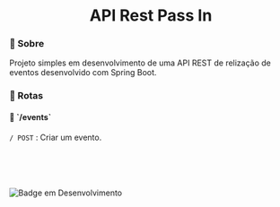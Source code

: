 <h1 align="center"> API Rest Pass In </h1>


<h3>🔖 Sobre</h3>
Projeto simples em desenvolvimento de uma API REST de relização de eventos desenvolvido com Spring Boot.

<h3> 🔰 Rotas </h3>

<h4>🚏 `/events`</h4>

 `/ POST` : Criar um evento.




\
\
\
\
![Badge em Desenvolvimento](http://img.shields.io/static/v1?label=STATUS&message=EM%20DESENVOLVIMENTO&color=GREEN&style=for-the-badge)
